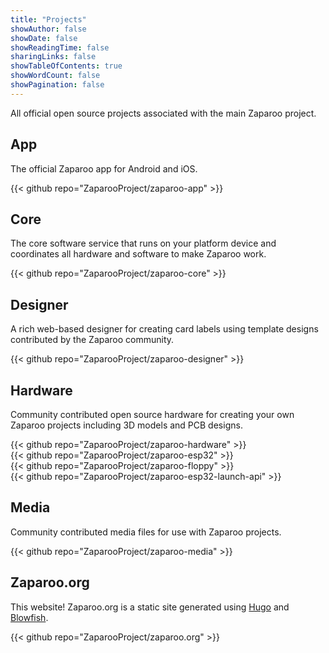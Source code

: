 ```yaml
---
title: "Projects"
showAuthor: false
showDate: false
showReadingTime: false
sharingLinks: false
showTableOfContents: true
showWordCount: false
showPagination: false
---
```


All official open source projects associated with the main Zaparoo project.

## App

The official Zaparoo app for Android and iOS.

{{< github repo="ZaparooProject/zaparoo-app" >}}

## Core

The core software service that runs on your platform device and coordinates all hardware and software to make Zaparoo work.

{{< github repo="ZaparooProject/zaparoo-core" >}}

## Designer

A rich web-based designer for creating card labels using template designs contributed by the Zaparoo community.

{{< github repo="ZaparooProject/zaparoo-designer" >}}

## Hardware

Community contributed open source hardware for creating your own Zaparoo projects including 3D models and PCB designs.

{{< github repo="ZaparooProject/zaparoo-hardware" >}}
<br>
{{< github repo="ZaparooProject/zaparoo-esp32" >}}
<br>
{{< github repo="ZaparooProject/zaparoo-floppy" >}}
<br>
{{< github repo="ZaparooProject/zaparoo-esp32-launch-api" >}}

## Media

Community contributed media files for use with Zaparoo projects.

{{< github repo="ZaparooProject/zaparoo-media" >}}

## Zaparoo.org

This website! Zaparoo.org is a static site generated using [Hugo](https://gohugo.io/) and [Blowfish](https://blowfish.page/).

{{< github repo="ZaparooProject/zaparoo.org" >}}
